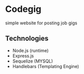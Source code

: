 # Codegig

simple website for posting job gigs

## Technologies

- Node.js (runtime)
- Express.js
- Sequelize (MYSQL)
- Handlebars (Templating Engine)
